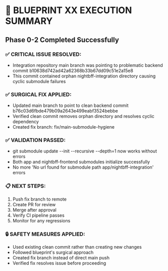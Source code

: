 # 🎯 BLUEPRINT XX EXECUTION SUMMARY

## Phase 0-2 Completed Successfully

### ✅ CRITICAL ISSUE RESOLVED:

- Integration repository main branch was pointing to problematic backend commit b10638d742ad42a62368b33b67dd09c51e2a15e8
- This commit contained orphan nightbff-integration directory causing cyclic submodule failures

### ✅ SURGICAL FIX APPLIED:

- Updated main branch to point to clean backend commit b76c03d6fbde479b09a2643e499eabf3524bebbe
- Verified clean commit removes orphan directory and resolves cyclic dependency
- Created fix branch: fix/main-submodule-hygiene

### ✅ VALIDATION PASSED:

- git submodule update --init --recursive --depth=1 now works without errors
- Both app and nightbff-frontend submodules initialize successfully
- No more 'No url found for submodule path app/nightbff-integration' errors

### 📋 NEXT STEPS:

1. Push fix branch to remote
2. Create PR for review
3. Merge after approval
4. Verify CI pipeline passes
5. Monitor for any regressions

### 🔒 SAFETY MEASURES APPLIED:

- Used existing clean commit rather than creating new changes
- Followed blueprint's surgical approach
- Created fix branch instead of direct main push
- Verified fix resolves issue before proceeding
